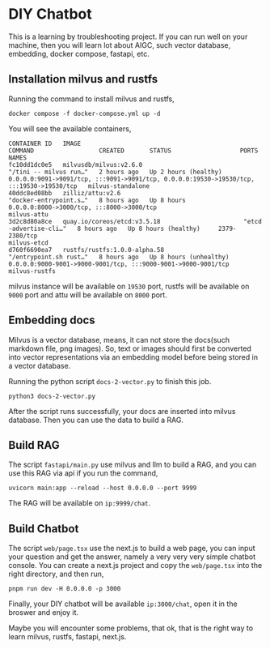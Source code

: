 # DIY Chatbot

This is a learning by troubleshooting project. If you can run well on your machine, then you will learn lot about AIGC, such vector database, embedding, docker compose, fastapi, etc.

## Installation milvus and rustfs

Running the command to install milvus and rustfs,

```
docker compose -f docker-compose.yml up -d
```

You will see the available containers,

```
CONTAINER ID   IMAGE                                             COMMAND                  CREATED       STATUS                   PORTS                                                                                      NAMES
fc10dd1dc0e5   milvusdb/milvus:v2.6.0                            "/tini -- milvus run…"   2 hours ago   Up 2 hours (healthy)     0.0.0.0:9091->9091/tcp, :::9091->9091/tcp, 0.0.0.0:19530->19530/tcp, :::19530->19530/tcp   milvus-standalone
40ddc8ed08bb   zilliz/attu:v2.6                                  "docker-entrypoint.s…"   8 hours ago   Up 8 hours               0.0.0.0:8000->3000/tcp, :::8000->3000/tcp                                                  milvus-attu
3d2c8d80a8ce   quay.io/coreos/etcd:v3.5.18                       "etcd -advertise-cli…"   8 hours ago   Up 8 hours (healthy)     2379-2380/tcp                                                                              milvus-etcd
d760f6690ea7   rustfs/rustfs:1.0.0-alpha.58                      "/entrypoint.sh rust…"   8 hours ago   Up 8 hours (unhealthy)   0.0.0.0:9000-9001->9000-9001/tcp, :::9000-9001->9000-9001/tcp                              milvus-rustfs
```

milvus instance will be available on `19530` port, rustfs will be available on `9000` port and attu will be available on `8000` port.

## Embedding docs

Milvus is a vector database, means, it can not store the docs(such markdown file, png images). So, text or images should first be converted into vector representations via an embedding model before being stored in a vector database.

Running the python script `docs-2-vector.py` to finish this job.

```
python3 docs-2-vector.py
```

After the script runs successfully, your docs are inserted into milvus database. Then you can use the data to build a RAG.

## Build RAG

The script `fastapi/main.py` use milvus and llm to build a RAG, and you can use this RAG via api if you run the command,

```
uvicorn main:app --reload --host 0.0.0.0 --port 9999
```

The RAG will be available on `ip:9999/chat`.

## Build Chatbot

The script `web/page.tsx` use the next.js to build a web page, you can input your question and get the answer, namely a very very very simple chatbot console. You can create a next.js project and copy the `web/page.tsx` into the right directory, and then run,

```
pnpm run dev -H 0.0.0.0 -p 3000
```

Finally, your DIY chatbot will be available `ip:3000/chat`, open it in the broswer and enjoy it.

Maybe you will encounter some problems, that ok, that is the right way to learn milvus, rustfs, fastapi, next.js.
